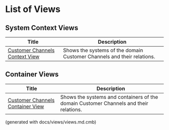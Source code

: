 # List of Views

## System Context Views
| Title | Description |
|---|---|
| [Customer Channels Context View](./mybank/customer-channels/context-view.md) | Shows the systems of the domain Customer Channels and their relations. |
## Container Views
| Title | Description |
|---|---|
| [Customer Channels Container View](./mybank/customer-channels/container-view.md) | Shows the systems and containers of the domain Customer Channels and their relations. |


(generated with docs/views/views.md.cmb)
